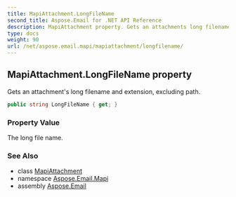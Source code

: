 ```yaml
---
title: MapiAttachment.LongFileName
second_title: Aspose.Email for .NET API Reference
description: MapiAttachment property. Gets an attachments long filename and extension excluding path
type: docs
weight: 90
url: /net/aspose.email.mapi/mapiattachment/longfilename/
---
```

## MapiAttachment.LongFileName property

Gets an attachment's long filename and extension, excluding path.

```csharp
public string LongFileName { get; }
```

### Property Value

The long file name.

### See Also

* class [MapiAttachment](../)
* namespace [Aspose.Email.Mapi](../../mapiattachment/)
* assembly [Aspose.Email](../../../)


